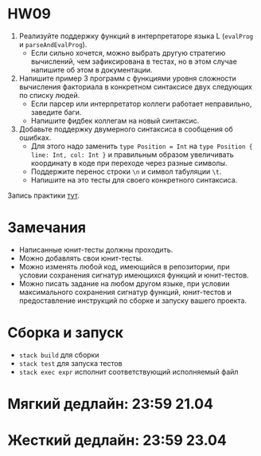 # HW09

1. Реализуйте поддержку функций в интерпретаторе языка L (`evalProg` и `parseAndEvalProg`).
   * Если сильно хочется, можно выбрать другую стратегию вычислений, чем зафиксирована в тестах, но в этом случае напишите об этом в документации.
2. Напишите пример 3 программ с функциями уровня сложности вычисления факториала в конкретном синтаксисе двух следующих по списку людей.
   * Если парсер или интерпретатор коллеги работает неправильно, заведите баги.
   * Напишите фидбек коллегам на новый синтаксис.
3. Добавьте поддержку двумерного синтаксиса в сообщения об ошибках.
   * Для этого надо заменить `type Position = Int` на `type Position { line: Int, col: Int }` и правильным образом увеличивать координату в коде при переходе через разные символы.
   * Поддержите перенос строки `\n` и символ табуляции `\t`.
   * Напишите на это тесты для своего конкретного синтаксиса.

Запись практики [тут](https://yadi.sk/i/Jn3cy5V0b51D6g).

# Замечания

* Написанные юнит-тесты должны проходить.
* Можно добавлять свои юнит-тесты.
* Можно изменять любой код, имеющийся в репозитории, при условии сохранения сигнатур имеющихся функций и юнит-тестов.
* Можно писать задание на любом другом языке, при условии максимального сохранения сигнатур функций, юнит-тестов и предоставление инструкций по сборке и запуску вашего проекта.

# Сборка и запуск

* `stack build` для сборки
* `stack test` для запуска тестов
* `stack exec expr` исполнит соответствующий исполняемый файл

# Мягкий дедлайн: 23:59 21.04

# Жесткий дедлайн: 23:59 23.04

